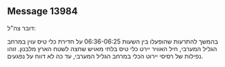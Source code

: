 ## Message 13984

דובר צה"ל: 

בהמשך להתרעות שהופעלו בין השעות 06:36-06:25 על חדירת כלי טיס עוין במרחב הגליל המערבי, חיל האוויר יירט כלי טיס בלתי מאויש שחצה לשטח הארץ מלבנון.
זוהו נפילות של רסיסי יירוט הכלי במרחב הגליל המערבי, עד כה לא דווח על נפגעים.

